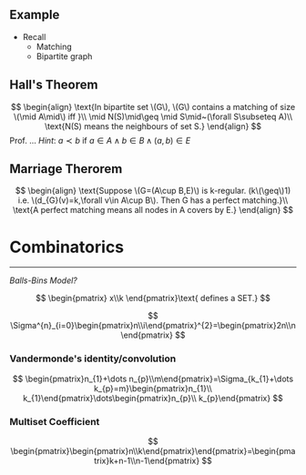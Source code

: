 ## Example
- Recall
	- Matching
	- Bipartite graph

## Hall's Theorem
$$
\begin{align}
\text{In bipartite set \(G\), \(G\) contains a matching of size \(\mid A\mid\) iff }\\
\mid N(S)\mid\geq \mid S\mid~(\forall S\subseteq A)\\
\text{N(S) means the neighbours of set S.}
\end{align}
$$
Prof. ...
$Hint\colon~a\prec b~\text{if}~a\in A\wedge b\in B\wedge (a,b)\in E$

## Marriage Therorem
$$
\begin{align}
\text{Suppose \(G=(A\cup B,E)\) is k-regular. (k\(\geq\)1) i.e. \(d_{G}(v)=k,\forall v\in A\cup B\). Then G has a perfect matching.}\\
\text{A perfect matching means all nodes in A covers by E.}
\end{align}
$$


# Combinatorics
---

_Balls-Bins Model?_

$$
\begin{pmatrix}  x\\k  \end{pmatrix}\text{ defines a SET.}
$$


$$
\Sigma^{n}_{i=0}\begin{pmatrix}n\\i\end{pmatrix}^{2}=\begin{pmatrix}2n\\n\end{pmatrix}
$$

### Vandermonde's identity/convolution
$$
\begin{pmatrix}n_{1}+\dots n_{p}\\m\end{pmatrix}=\Sigma_{k_{1}+\dots k_{p}=m}\begin{pmatrix}n_{1}\\ k_{1}\end{pmatrix}\dots\begin{pmatrix}n_{p}\\ k_{p}\end{pmatrix}
$$

### Multiset Coefficient
$$
\begin{pmatrix}\begin{pmatrix}n\\k\end{pmatrix}\end{pmatrix}=\begin{pmatrix}k+n-1\\n-1\end{pmatrix}
$$






